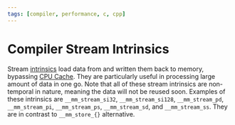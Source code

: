 ```yaml
---
tags: [compiler, performance, c, cpp]
---
```


# Compiler Stream Intrinsics

Stream [intrinsics](202404151959.md) load data from and written them back to
memory, bypassing [CPU Cache](202403191017.md). They are particularly useful in
processing large amount of data in one go. Note that all of these stream
intrinsics are non-temporal in nature, meaning the data will not be reused soon.
Examples of these intrinsics are `__mm_stream_si32`, `__mm_stream_si128`,
`__mm_stream_pd`, `__mm_stream_pi`, `__mm_stream_ps`, `__mm_stream_sd`, and
`__mm_stream_ss`. They are in contrast to `__mm_store_{}` alternative.
